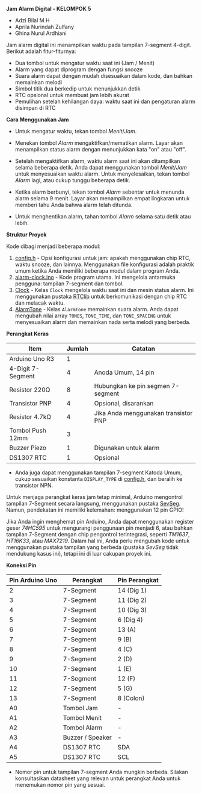 **Jam Alarm Digital - KELOMPOK 5**

- Adzi Bilal M H
- Aprila Nurindah Zulfany
- Ghina Nurul Ardhiani

Jam alarm digital ini menampilkan waktu pada tampilan 7-segment 4-digit. Berikut adalah fitur-fiturnya:

- Dua tombol untuk mengatur waktu saat ini (Jam / Menit)
- Alarm yang dapat diprogram dengan fungsi snooze
- Suara alarm dapat dengan mudah disesuaikan dalam kode, dan bahkan memainkan melodi
- Simbol titik dua berkedip untuk menunjukkan detik
- RTC opsional untuk membuat jam lebih akurat
- Pemulihan setelah kehilangan daya: waktu saat ini dan pengaturan alarm disimpan di RTC


**Cara Menggunakan Jam**

- Untuk mengatur waktu, tekan tombol _Menit_/_Jam_.

- Menekan tombol _Alarm_ mengaktifkan/mematikan alarm. Layar akan menampilkan status alarm dengan menunjukkan kata "on" atau "off".

- Setelah mengaktifkan alarm, waktu alarm saat ini akan ditampilkan selama beberapa detik. Anda dapat menggunakan tombol _Menit_/_Jam_ untuk menyesuaikan waktu alarm. Untuk menyelesaikan, tekan tombol _Alarm_ lagi, atau cukup tunggu beberapa detik.

- Ketika alarm berbunyi, tekan tombol _Alarm_ sebentar untuk menunda alarm selama 9 menit. Layar akan menampilkan empat lingkaran untuk memberi tahu Anda bahwa alarm telah ditunda.

- Untuk menghentikan alarm, tahan tombol _Alarm_ selama satu detik atau lebih.


**Struktur Proyek**

Kode dibagi menjadi beberapa modul:

1. [config.h](#source-config_h) - Opsi konfigurasi untuk jam: apakah menggunakan chip RTC, waktu snooze, dan lainnya. Menggunakan file konfigurasi adalah praktik umum ketika Anda memiliki beberapa modul dalam program Anda.
2. [alarm-clock.ino](#source-alarm_clock_ino) - Kode program utama. Ini mengelola antarmuka pengguna: tampilan 7-segment dan tombol.
3. [Clock](#source-clock_h) - Kelas `Clock` mengelola waktu saat ini dan mesin status alarm. Ini menggunakan pustaka [RTClib](https://github.com/adafruit/RTClib) untuk berkomunikasi dengan chip RTC dan melacak waktu.
4. [AlarmTone](#source-clock_h) - Kelas `AlarmTone` memainkan suara alarm. Anda dapat mengubah nilai array `TONES`, `TONE_TIME`, dan `TONE_SPACING` untuk menyesuaikan alarm dan memainkan nada serta melodi yang berbeda.


**Perangkat Keras**

| Item              | Jumlah | Catatan                               |
| ----------------- | ------ | ------------------------------------- |
| Arduino Uno R3    | 1      |                                       |
| 4-Digit 7-Segment | 4      | Anoda Umum, 14 pin                   |
| Resistor 220Ω     | 8      | Hubungkan ke pin segmen 7-segment    |
| Transistor PNP    | 4      | Opsional, disarankan                 |
| Resistor 4.7kΩ    | 4      | Jika Anda menggunakan transistor PNP  |
| Tombol Push 12mm  | 3      |                                       |
| Buzzer Piezo      | 1      | Digunakan untuk alarm                 |
| DS1307 RTC        | 1      | Opsional                              |

- Anda juga dapat menggunakan tampilan 7-segment Katoda Umum, cukup sesuaikan konstanta `DISPLAY_TYPE` di [config.h](#source-config_h), dan beralih ke transistor NPN.

Untuk menjaga perangkat keras jam tetap minimal, Arduino mengontrol tampilan 7-Segment secara langsung, menggunakan pustaka [SevSeg](https://www.arduinolibraries.info/libraries/sev-seg). Namun, pendekatan ini memiliki kelemahan: menggunakan 12 pin GPIO!

Jika Anda ingin menghemat pin Arduino, Anda dapat menggunakan register geser _74HC595_ untuk mengurangi penggunaan pin menjadi 6, atau bahkan tampilan 7-Segment dengan chip pengontrol terintegrasi, seperti _TM1637_, _HT16K33_, atau _MAX7219_. Dalam hal ini, Anda perlu mengubah kode untuk menggunakan pustaka tampilan yang berbeda (pustaka _SevSeg_ tidak mendukung kasus ini), tetapi ini di luar cakupan proyek ini.


**Koneksi Pin**

| Pin Arduino Uno | Perangkat         | Pin Perangkat |
| ---------------- | ----------------- | ------------- |
| 2                | 7-Segment         | 14 (Dig 1)    |
| 3                | 7-Segment         | 11 (Dig 2)    |
| 4                | 7-Segment         | 10 (Dig 3)    |
| 5                | 7-Segment         | 6 (Dig 4)     |
| 6                | 7-Segment         | 13 (A)        |
| 7                | 7-Segment         | 9 (B)        |
| 8                | 7-Segment         | 4 (C)        |
| 9                | 7-Segment         | 2 (D)        |
| 10               | 7-Segment         | 1 (E)        |
| 11               | 7-Segment         | 12 (F)       |
| 12               | 7-Segment         | 5 (G)        |
| 13               | 7-Segment         | 8 (Colon)    |
| A0               | Tombol Jam        | -            |
| A1               | Tombol Menit      | -            |
| A2               | Tombol Alarm      | -            |
| A3               | Buzzer / Speaker  | -            |
| A4               | DS1307 RTC        | SDA          |
| A5               | DS1307 RTC        | SCL          |

- Nomor pin untuk tampilan 7-segment Anda mungkin berbeda. Silakan konsultasikan datasheet yang relevan untuk perangkat Anda untuk menemukan nomor pin yang sesuai.
